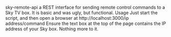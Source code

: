 sky-remote-api
a REST interface for sending remote control commands to a Sky TV box.
It is basic and was ugly, but functional.
Usage
Just start the script, and then open a browser at http://localhost:3000/ip address/command
Ensure the text box at the top of the page contains the IP address of your Sky box.
Nothing more to it.
